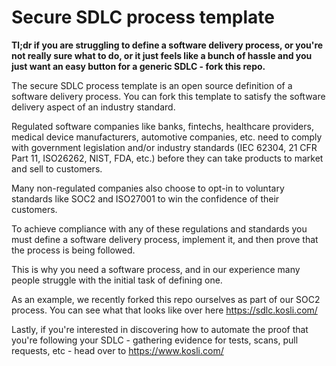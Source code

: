 # Secure SDLC process template

**Tl;dr if you are struggling to define a software delivery process, or you're not really sure what to do, or it just feels like a bunch of hassle and you just want an easy button for a generic SDLC - fork this repo.**

The secure SDLC process template is an open source definition of a software delivery process. You can fork this template to satisfy the software delivery aspect of an industry standard.

Regulated software companies like banks, fintechs, healthcare providers, medical device manufacturers, automotive companies, etc. need to comply with government legislation and/or industry standards (IEC 62304, 21 CFR Part 11, ISO26262, NIST, FDA, etc.) before they can take products to market and sell to customers.

Many non-regulated companies also choose to opt-in to voluntary standards like SOC2 and ISO27001 to win the confidence of their customers.

To achieve compliance with any of these regulations and standards you must define a software delivery process, implement it, and then prove that the process is being followed.

This is why you need a software process, and in our experience many people struggle with the initial task of defining one.

As an example, we recently forked this repo ourselves as part of our SOC2 process. You can see what that looks like over here https://sdlc.kosli.com/

Lastly, if you're interested in discovering how to automate the proof that you're following your SDLC - gathering evidence for tests, scans, pull requests, etc - head over to https://www.kosli.com/
